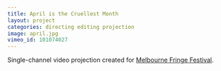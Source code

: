 ```yaml
---
title: April is the Cruellest Month
layout: project
categories: directing editing projection
image: april.jpg
vimeo_id: 101074027
---
```


Single-channel video projection created for [Melbourne Fringe Festival][mff].

[mff]: https://www.melbournefringe.com.au/fringe-festival/fringe-film
